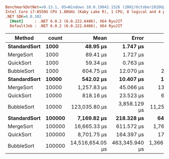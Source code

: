 ``` ini

BenchmarkDotNet=v0.13.1, OS=Windows 10.0.19042.1526 (20H2/October2020Update)
Intel Core i7-8550U CPU 1.80GHz (Kaby Lake R), 1 CPU, 8 logical and 4 physical cores
.NET SDK=6.0.102
  [Host]     : .NET 6.0.2 (6.0.222.6406), X64 RyuJIT
  DefaultJob : .NET 6.0.2 (6.0.222.6406), X64 RyuJIT


```
|       Method |  count |             Mean |          Error |           StdDev |     Gen 0 |     Gen 1 |    Gen 2 | Allocated |
|------------- |------- |-----------------:|---------------:|-----------------:|----------:|----------:|---------:|----------:|
| **StandardSort** |   **1000** |         **48.95 μs** |       **1.747 μs** |         **5.122 μs** |    **0.9766** |         **-** |        **-** |      **4 KB** |
|    MergeSort |   1000 |         89.41 μs |       1.727 μs |         2.305 μs |   16.3574 |         - |        - |     67 KB |
|    QuickSort |   1000 |         59.34 μs |       0.763 μs |         0.676 μs |    0.9766 |         - |        - |      4 KB |
|   BubbleSort |   1000 |        604.75 μs |      12.070 μs |        21.454 μs |    0.9766 |         - |        - |      4 KB |
| **StandardSort** |  **10000** |        **542.02 μs** |      **10.407 μs** |        **13.893 μs** |    **8.7891** |         **-** |        **-** |     **39 KB** |
|    MergeSort |  10000 |      1,257.83 μs |      45.066 μs |       131.459 μs |  197.2656 |   23.4375 |        - |    813 KB |
|    QuickSort |  10000 |        818.16 μs |      23.523 μs |        69.358 μs |    8.7891 |         - |        - |     39 KB |
|   BubbleSort |  10000 |    123,035.80 μs |   3,858.129 μs |    11,254.344 μs |         - |         - |        - |     39 KB |
| **StandardSort** | **100000** |      **7,169.82 μs** |     **218.328 μs** |       **640.319 μs** |  **250.0000** |  **250.0000** |  **93.7500** |    **391 KB** |
|    MergeSort | 100000 |     16,665.33 μs |     611.572 μs |     1,764.525 μs | 1968.7500 |  875.0000 | 468.7500 |  9,406 KB |
|    QuickSort | 100000 |      8,701.75 μs |     164.397 μs |       175.903 μs |  250.0000 |  250.0000 |  93.7500 |    391 KB |
|   BubbleSort | 100000 | 14,516,654.05 μs | 463,345.940 μs | 1,366,185.958 μs | 5000.0000 | 5000.0000 |        - |    391 KB |
